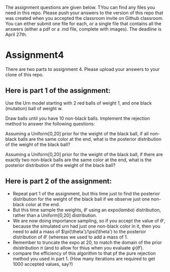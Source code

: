 The assignment questions are given below. TYou can find any files you need in this repo. Please push your answers to the version of this repo that was created when you accepted the classroom invite on Github classroom. You can either submit one file for each, or a single file that contains all the answers (either a pdf or a .md file, complete with images). The deadline is April 27th.

# Assignment4

There are two parts to assignment 4. Please upload your answers to your clone of this repo.

## Here is part 1 of the assignment:

Use the Urn model starting with 2 red balls of weight 1, and one black (mutation) ball of weight w.

Draw balls until you have 10 non-black balls.
Implement the rejection method to answer the following questions:

Assuming a Uniform[0,20] prior for the weight of the black ball, if all non-black balls are the same color at the end, what is the posterior distribution of the weight of the black ball?

Assuming a Uniform[0,20] prior for the weight of the black ball, if there are exactly two non-black balls are the same color at the end, what is the posterior distribution of the weight of the black ball?


## Here is part 2 of the assignment:

* Repeat part 1 of the assignment, but this time just to find the posterior distribution for the weight of the black ball if we observe just one non-black color at the end. 
* But this time sample the weights, $\theta'$ using an expo($lamba$) distribution, rather than a Uniform[0,20] distribution.
* We are now doing importance sampling, so if you accept the value of $\theta'$, because the simulated urn had just one non-black color in it, then you need to add a mass of $\pi(\theta')/\psi(\theta') to the posterior distribution of $\theta'$ (whereas we used to add a mass of 1.
* Remember to truncate the expo at 20, to match the domain of the prior dsistribution $\pi$ (and to allow for thius when you evaluate $\psi(\theta')$.
* compare the efficiency of this algorithm to that pf the pure rejection method you used in part 1. (How many iterations are required to get 1000 accepted values, say?)

